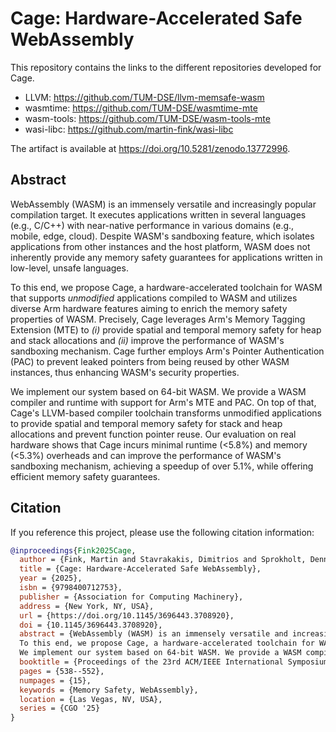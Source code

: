 # Cage: Hardware-Accelerated Safe WebAssembly

This repository contains the links to the different repositories developed for Cage.

- LLVM: https://github.com/TUM-DSE/llvm-memsafe-wasm
- wasmtime: https://github.com/TUM-DSE/wasmtime-mte
- wasm-tools: https://github.com/TUM-DSE/wasm-tools-mte
- wasi-libc: https://github.com/martin-fink/wasi-libc

The artifact is available at https://doi.org/10.5281/zenodo.13772996.

## Abstract

WebAssembly (WASM) is an immensely versatile and increasingly popular compilation target. It executes applications written in several languages (e.g., C/C++) with near-native performance in various domains (e.g., mobile, edge, cloud).
Despite WASM's sandboxing feature, which isolates applications from other instances and the host platform, WASM does not inherently provide any memory safety guarantees for applications written in low-level, unsafe languages.

To this end, we propose Cage, a hardware-accelerated toolchain for WASM that supports *unmodified* applications compiled to WASM
and utilizes diverse Arm hardware features aiming to enrich the memory safety properties of WASM.
Precisely, Cage leverages Arm's Memory Tagging Extension (MTE) to *(i)* provide spatial and temporal memory safety for heap and stack allocations and *(ii)* improve the performance of WASM's sandboxing mechanism.
Cage further employs Arm's Pointer Authentication (PAC) to prevent leaked pointers from being reused by other WASM instances, thus enhancing WASM's security properties.

We implement our system based on 64-bit WASM.
We provide a WASM compiler and runtime with support for Arm's MTE and PAC.
On top of that, Cage's LLVM-based compiler toolchain transforms unmodified applications to provide spatial and temporal memory safety for stack and heap allocations and prevent function pointer reuse.
Our evaluation on real hardware shows that Cage incurs minimal runtime (<5.8%) and memory (<5.3%) overheads and can improve the performance of WASM's sandboxing mechanism, achieving a speedup of over 5.1%, while offering efficient memory safety guarantees.

## Citation

If you reference this project, please use the following citation information:

```bib
@inproceedings{Fink2025Cage,
  author = {Fink, Martin and Stavrakakis, Dimitrios and Sprokholt, Dennis and Chakraborty, Soham and Ekberg, Jan-Erik and Bhatotia, Pramod},
  title = {Cage: Hardware-Accelerated Safe WebAssembly},
  year = {2025},
  isbn = {9798400712753},
  publisher = {Association for Computing Machinery},
  address = {New York, NY, USA},
  url = {https://doi.org/10.1145/3696443.3708920},
  doi = {10.1145/3696443.3708920},
  abstract = {WebAssembly (WASM) is an immensely versatile and increasingly popular compilation target. It executes applications written in several languages (e.g., C/C++) with near-native performance in various domains (e.g., mobile, edge, cloud). Despite WASM's sandboxing feature, which isolates applications from other instances and the host platform, WASM does not inherently provide any memory safety guarantees for applications written in low-level, unsafe languages.
  To this end, we propose Cage, a hardware-accelerated toolchain for WASM that supports unmodified applications compiled to WASM and utilizes diverse Arm hardware features aiming to enrich the memory safety properties of WASM. Precisely, Cage leverages Arm's Memory Tagging Extension (MTE) to (i) provide spatial and temporal memory safety for heap and stack allocations and (ii) improve the performance of WASM's sandboxing mechanism. Cage further employs Arm's Pointer Authentication (PAC) to prevent leaked pointers from being reused by other WASM instances, thus enhancing WASM's security properties.
  We implement our system based on 64-bit WASM. We provide a WASM compiler and runtime with support for Arm's MTE and PAC. On top of that, Cage's LLVM-based compiler toolchain transforms unmodified applications to provide spatial and temporal memory safety for stack and heap allocations and prevent function pointer reuse. Our evaluation on real hardware shows that Cage incurs minimal runtime (<5.8\%) and memory (<3.7\%) overheads and can improve the performance of WASM's sandboxing mechanism, achieving a speedup of over 5.1\%, while offering efficient memory safety guarantees.},
  booktitle = {Proceedings of the 23rd ACM/IEEE International Symposium on Code Generation and Optimization},
  pages = {538--552},
  numpages = {15},
  keywords = {Memory Safety, WebAssembly},
  location = {Las Vegas, NV, USA},
  series = {CGO '25}
}
```


